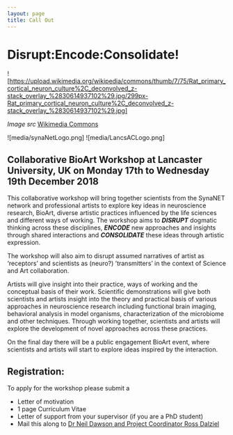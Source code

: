 ```yaml
---
layout: page
title: Call Out
---
```


# Disrupt:Encode:Consolidate!

![https://upload.wikimedia.org/wikipedia/commons/thumb/7/75/Rat_primary_cortical_neuron_culture%2C_deconvolved_z-stack_overlay_%2830614937102%29.jpg/299px-Rat_primary_cortical_neuron_culture%2C_deconvolved_z-stack_overlay_%2830614937102%29.jpg]

*Image src* <a href="https://commons.wikimedia.org/wiki/File:Rat_primary_cortical_neuron_culture,_deconvolved_z-stack_overlay_(30614937102).jpg">Wikimedia Commons</a>

![media/synaNetLogo.png]
![media/LancsACLogo.png]

## Collaborative BioArt Workshop at **Lancaster University, UK** on **Monday 17th to Wednesday 19th December 2018**

This collaborative workshop will bring together scientists from the SynaNET network and professional artists to explore key ideas in neuroscience research, BioArt, diverse artistic practices influenced by the life sciences and different ways of working. The workshop aims to ***DISRUPT*** dogmatic thinking across these disciplines, ***ENCODE*** new approaches and insights through shared interactions and ***CONSOLIDATE*** these ideas through artistic expression.

The workshop will also aim to disrupt assumed narratives of artist as ‘receptors’ and scientists as (neuro?) ’transmitters’ in the context of Science and Art collaboration.

Artists will give insight into their practice, ways of working and the conceptual basis of their work. Scientific demonstrations will give both scientists and artists insight into the theory and practical basis of various approaches in neuroscience research including functional brain imaging, behavioral analysis in model organisms, characterization of the microbiome and other techniques. Through working together, scientists and artists will explore the development of novel approaches across these practices.

On the final day there will be a public engagement BioArt event, where scientists and artists will start to explore ideas inspired by the interaction.

## Registration:

To apply for the workshop please submit a
 * Letter of motivation 
 * 1 page Curriculum Vitae
 * Letter of support from your supervisor (if you are a PhD student) 
 * Mail this along to <a href="mailto:n.dawson1@lancaster.ac.uk?subject=Disrupt, Encode, Consolidate Enquiry&bcc=r.dalziel@lancaster.ac.uk">Dr Neil Dawson and Project Coordinator Ross Dalziel</a>
 

